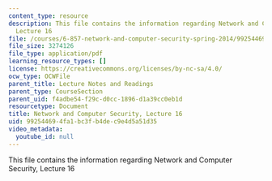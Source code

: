 ```yaml
---
content_type: resource
description: This file contains the information regarding Network and Computer Security,
  Lecture 16
file: /courses/6-857-network-and-computer-security-spring-2014/992544694fa1bc3fb4dec9e4d5a51d35_MIT6_857S14_Lec16.pdf
file_size: 3274126
file_type: application/pdf
learning_resource_types: []
license: https://creativecommons.org/licenses/by-nc-sa/4.0/
ocw_type: OCWFile
parent_title: Lecture Notes and Readings
parent_type: CourseSection
parent_uid: f4adbe54-f29c-d0cc-1896-d1a39cc0eb1d
resourcetype: Document
title: Network and Computer Security, Lecture 16
uid: 99254469-4fa1-bc3f-b4de-c9e4d5a51d35
video_metadata:
  youtube_id: null
---
```

This file contains the information regarding Network and Computer Security, Lecture 16